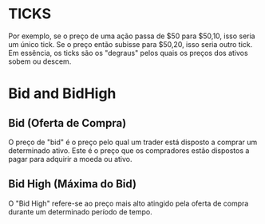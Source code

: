 # TICKS 

Por exemplo, se o preço de uma ação passa de $50 para $50,10, isso seria um único tick. Se o preço então subisse para $50,20, isso seria outro tick. Em essência, os ticks são os "degraus" pelos quais os preços dos ativos sobem ou descem.

# Bid and BidHigh

## Bid (Oferta de Compra)

O preço de "bid" é o preço pelo qual um trader está disposto a comprar um determinado ativo. Este é o preço que os compradores estão dispostos a pagar para adquirir a moeda ou ativo. 

## Bid High (Máxima do Bid)

O "Bid High" refere-se ao preço mais alto atingido pela oferta de compra durante um determinado período de tempo. 